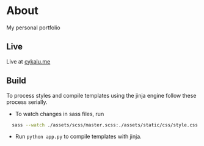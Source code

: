 # About

My personal portfolio

## Live

Live at [cykalu.me](https://cykalu.me)

## Build

To process styles and compile templates using the jinja engine follow these process serially.

- To watch changes in sass files, run

```bash
  sass --watch ./assets/scss/master.scss:./assets/static/css/style.css
```

- Run `python app.py` to compile templates with jinja.